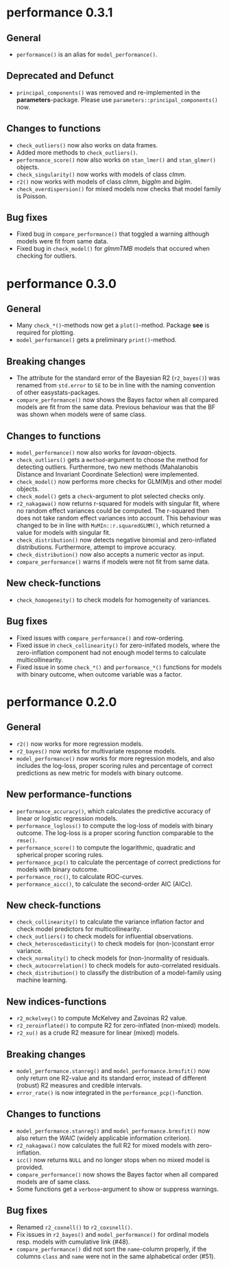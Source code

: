 # performance 0.3.1

## General

* `performance()` is an alias for `model_performance()`.

## Deprecated and Defunct

* `principal_components()` was removed and re-implemented in the **parameters**-package. Please use `parameters::principal_components()` now.

## Changes to functions

* `check_outliers()` now also works on data frames.
* Added more methods to `check_outliers()`.
* `performance_score()` now also works on `stan_lmer()` and `stan_glmer()` objects.
* `check_singularity()` now works with models of class *clmm*.
* `r2()` now works with models of class *clmm*, *bigglm* and *biglm*.
* `check_overdispersion()` for mixed models now checks that model family is Poisson.

## Bug fixes

* Fixed bug in `compare_performance()` that toggled a warning although models were fit from same data.
* Fixed bug in `check_model()` for *glmmTMB* models that occured when checking for outliers.

# performance 0.3.0

## General

* Many `check_*()`-methods now get a `plot()`-method. Package **see** is required for plotting.
* `model_performance()` gets a preliminary `print()`-method.

## Breaking changes

* The attribute for the standard error of the Bayesian R2 (`r2_bayes()`) was renamed from `std.error` to `SE` to be in line with the naming convention of other easystats-packages.
* `compare_performance()` now shows the Bayes factor when all compared models are fit from the same data. Previous behaviour was that the BF was shown when models were of same class.

## Changes to functions

* `model_performance()` now also works for *lavaan*-objects.
* `check_outliers()` gets a `method`-argument to choose the method for detecting outliers. Furthermore, two new methods (Mahalanobis Distance and Invariant Coordinate Selection) were implemented.
* `check_model()` now performs more checks for GLM(M)s and other model objects.
* `check_model()` gets a `check`-argument to plot selected checks only.
* `r2_nakagawa()` now returns r-squared for models with singular fit, where no random effect variances could be computed. The r-squared then does not take random effect variances into account. This behaviour was changed to be in line with `MuMIn::r.squaredGLMM()`, which returned a value for models with singular fit.
* `check_distribution()` now detects negative binomial and zero-inflated distributions. Furthermore, attempt to improve accuracy.
* `check_distribution()` now also accepts a numeric vector as input.
* `compare_performance()` warns if models were not fit from same data.

## New check-functions

* `check_homogeneity()` to check models for homogeneity of variances.

## Bug fixes

* Fixed issues with `compare_performance()` and row-ordering.
* Fixed issue in `check_collinearity()` for zero-inlfated models, where the zero-inflation component had not enough model terms to calculate multicollinearity.
* Fixed issue in some `check_*()` and `performance_*()` functions for models with binary outcome, when outcome variable was a factor.

# performance 0.2.0

## General

* `r2()` now works for more regression models.
* `r2_bayes()` now works for multivariate response models.
* `model_performance()` now works for more regression models, and also includes the log-loss, proper scoring rules and percentage of correct predictions as new metric for models with binary outcome.

## New performance-functions

* `performance_accuracy()`, which calculates the predictive accuracy of linear or logistic regression models.
* `performance_logloss()` to compute the log-loss of models with binary outcome. The log-loss is a proper scoring function comparable to the `rmse()`.
* `performance_score()` to compute the logarithmic, quadratic and spherical proper scoring rules.
* `performance_pcp()` to calculate the percentage of correct predictions for models with binary outcome.
* `performance_roc()`, to calculate ROC-curves.
* `performance_aicc()`, to calculate the second-order AIC (AICc).

## New check-functions

* `check_collinearity()` to calculate the variance inflation factor and check model predictors for multicollinearity.
* `check_outliers()` to check models for influential observations.
* `check_heteroscedasticity()` to check models for (non-)constant error variance.
* `check_normality()` to check models for (non-)normality of residuals.
* `check_autocorrelation()` to check models for auto-correlated residuals.
* `check_distribution()` to classify the distribution of a model-family using machine learning.

## New indices-functions

* `r2_mckelvey()` to compute McKelvey and Zavoinas R2 value.
* `r2_zeroinflated()` to compute R2 for zero-inflated (non-mixed) models.
* `r2_xu()` as a crude R2 measure for linear (mixed) models.

## Breaking changes

* `model_performance.stanreg()` and `model_performance.brmsfit()` now only return one R2-value and its standard error, instead of different (robust) R2 measures and credible intervals.
* `error_rate()` is now integrated in the `performance_pcp()`-function.

## Changes to functions

* `model_performance.stanreg()` and `model_performance.brmsfit()` now also return the _WAIC_ (widely applicable information criterion).
* `r2_nakagawa()` now calculates the full R2 for mixed models with zero-inflation.
* `icc()` now returns `NULL` and no longer stops when no mixed model is provided.
* `compare_performance()` now shows the Bayes factor when all compared models are of same class.
* Some functions get a `verbose`-argument to show or suppress warnings.

## Bug fixes

* Renamed `r2_coxnell()` to `r2_coxsnell()`.
* Fix issues in `r2_bayes()` and `model_performance()` for ordinal models resp. models with cumulative link (#48).
* `compare_performance()` did not sort the `name`-column properly, if the columns `class` and `name` were not in the same alphabetical order (#51).